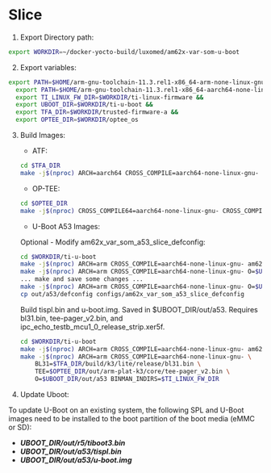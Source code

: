# Slice

1. Export Directory path:

```bash
export WORKDIR=~/docker-yocto-build/luxomed/am62x-var-som-u-boot
```

2. Export variables:

```bash
export PATH=$HOME/arm-gnu-toolchain-11.3.rel1-x86_64-arm-none-linux-gnueabihf/bin:$PATH &&
  export PATH=$HOME/arm-gnu-toolchain-11.3.rel1-x86_64-aarch64-none-linux-gnu/bin:$PATH &&  
  export TI_LINUX_FW_DIR=$WORKDIR/ti-linux-firmware &&
  export UBOOT_DIR=$WORKDIR/ti-u-boot && 
  export TFA_DIR=$WORKDIR/trusted-firmware-a && 
  export OPTEE_DIR=$WORKDIR/optee_os
```
3. Build Images:
    - ATF:

    ```bash
    cd $TFA_DIR
    make -j$(nproc) ARCH=aarch64 CROSS_COMPILE=aarch64-none-linux-gnu- PLAT=k3 TARGET_BOARD=lite SPD=opteed
    ```

    - OP-TEE:

    ```bash
    cd $OPTEE_DIR
    make -j$(nproc) CROSS_COMPILE64=aarch64-none-linux-gnu- CROSS_COMPILE32=arm-none-linux-gnueabihf- PLATFORM=k3-am62x CFG_ARM64_core=y
    ```

    - U-Boot A53 Images:

    Optional - Modify am62x_var_som_a53_slice_defconfig: 

    ```bash
    cd $WORKDIR/ti-u-boot
    make -j$(nproc) ARCH=arm CROSS_COMPILE=aarch64-none-linux-gnu- am62x_var_som_a53_slice_defconfig O=$UBOOT_DIR/out/a53
    make -j$(nproc) ARCH=arm CROSS_COMPILE=aarch64-none-linux-gnu- O=$UBOOT_DIR/out/a53 menuconfig
    ... make and save some changes ... 
    make -j$(nproc) ARCH=arm CROSS_COMPILE=aarch64-none-linux-gnu- O=$UBOOT_DIR/out/a53 savedefconfig
    cp out/a53/defconfig configs/am62x_var_som_a53_slice_defconfig
    ```

    Build tispl.bin and u-boot.img. Saved in $UBOOT_DIR/out/a53. Requires bl31.bin, tee-pager_v2.bin, and ipc_echo_testb_mcu1_0_release_strip.xer5f. 

    ```bash
    cd $WORKDIR/ti-u-boot
    make -j$(nproc) ARCH=arm CROSS_COMPILE=aarch64-none-linux-gnu- am62x_var_som_a53_slice_defconfig O=$UBOOT_DIR/out/a53
    make -j$(nproc) ARCH=arm CROSS_COMPILE=aarch64-none-linux-gnu- \
        BL31=$TFA_DIR/build/k3/lite/release/bl31.bin \
        TEE=$OPTEE_DIR/out/arm-plat-k3/core/tee-pager_v2.bin \
        O=$UBOOT_DIR/out/a53 BINMAN_INDIRS=$TI_LINUX_FW_DIR
    ```

4. Update Uboot:

To update U-Boot on an existing system, the following SPL and U-Boot images need to be installed to the boot partition of the boot media (eMMC or SD):

- ***UBOOT_DIR/out/r5/tiboot3.bin***
- ***UBOOT_DIR/out/a53/tispl.bin***
- ***UBOOT_DIR/out/a53/u-boot.img***


